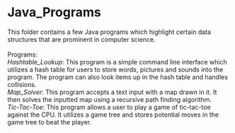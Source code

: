 Java_Programs
=============

This folder contains a few Java programs which highlight certain data structures that are prominent in computer science.<br>
<br>
Programs:<br>
<i>Hashtable_Lookup</i>: This program is a simple command line interface which utilizes a hash table for users to store words, pictures and sounds into the program. The program can also look items up in the hash table and handles collisions.<br>
<i>Map_Solver</i>: This program accepts a text input with a map drawn in it. It then solves the inputted map using a recursive path finding algorithm.<br>
<i>Tic-Tac-Toe</i>: This program allows a user to play a game of tic-tac-toe against the CPU. It utilizes a game tree and stores potential moves in the game tree to beat the player.<br>

